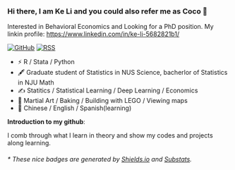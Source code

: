 ### Hi there, I am Ke Li and you could also refer me as Coco 👋
Interested in Behavioral Economics and Looking for a PhD position. My linkin profile: https://www.linkedin.com/in/ke-li-5682821b1/

[![GitHub](https://img.shields.io/badge/dynamic/json?logo=github&label=GitHub&labelColor=495867&color=495867&query=%24.data.totalSubs&url=https%3A%2F%2Fapi.spencerwoo.com%2Fsubstats%2F%3Fsource%3Dgithub%26queryKey%3Dhayschan&style=flat-square)](https://github.com/hayschan)
[![RSS](https://img.shields.io/badge/dynamic/json?logo=rss&logoColor=white&label=RSS&labelColor=95B8D1&color=95B8D1&query=%24.data.totalSubs&url=https%3A%2F%2Fapi.spencerwoo.com%2Fsubstats%2F%3Fsource%3Dfeedly%257Cinoreader%257CfeedsPub%26queryKey%3Dhttps://haysc.tech/feed.xml&style=flat-square)](https://haysc.tech/)

- ⚡ R / Stata / Python
- 🖋 Graduate student of Statistics in NUS Science, bacherlor of Statistics in NJU Math
- ✍️ Statitics / Statistical Learning / Deep Learning / Economics
- 🏃 Martial Art / Baking / Building with LEGO / Viewing maps
- 🍻 Chinese / English / Spanish(learning)
  

**Introduction to my github**:

I comb through what I learn in theory and show my codes and projects along learning.

<h6>* These nice badges are generated by <a href="https://shields.io/">Shields.io</a> and <a href="https://github.com/spencerwooo/Substats">Substats</a>.</h6>
